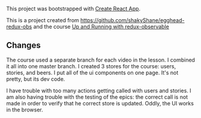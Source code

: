 This project was bootstrapped with [Create React App](https://github.com/facebookincubator/create-react-app).


This is a project created from https://github.com/shakyShane/egghead-redux-obs and the course [Up and Running with redux-observable](https://egghead.io/courses/up-and-running-with-redux-observable)

## Changes
The course used a separate branch for each video in the lesson. I combined it all into one master branch.
I created 3 stores for the course: users, stories, and beers.
I put all of the ui components on one page. It's not pretty, but its dev code.

I have trouble with too many actions getting called with users and stories.
I am also having trouble with the testing of the epics: the correct call is not made in order to verify that he correct store is updated. Oddly, the UI works in the browser.
